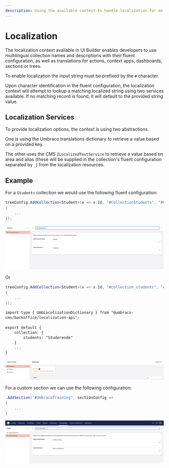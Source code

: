 ```yaml
---
description: Using the available context to handle localization for an UI Builder collection
---
```


# Localization

The localization context available in UI Builder enables developers to use multilingual collection names and descriptions with their fluent configuration, as well as translations for actions, context apps, dashboards, sections or trees. 

To enable localization the input string must be prefixed by the `#` character.

Upon character identification in the fluent configuration, the localization context will attempt to lookup a matching localized string using two services available. If no matching record is found, it will default to the provided string value.

## Localization Services

To provide localization options, the context is using two abstractions.

One is using the Umbraco translations dictionary to retrieve a value based on a provided key.

The other uses the CMS `ILocalizedTextService` to retrieve a value based on area and alias (these will be supplied in the collection's fluent configuration separated by `_`) from the localization resources.

## Example

For a `Students` collection we would use the following fluent configuration:

```csharp
treeConfig.AddCollection<Student>(x => x.Id, "#CollectionStudents", "#CollectionStudents", "A list of students", "icon-umb-members", "icon-umb-members", collectionConfig =>
{
    ...
});
```

![collection_translation](../images/collection_translation.png)

Or

```csharp
treeConfig.AddCollection<Student>(x => x.Id, "#collection_students", "#collection_students", "A list of students", "icon-umb-members", "icon-umb-members", collectionConfig =>
{
    ...
});
```

```
import type { UmbLocalizationDictionary } from "@umbraco-cms/backoffice/localization-api";

export default {
    collection: {
        students: "Studerende"
    }
    ...
}
```

![collection_name](../images/collection_name.png)

For a custom section we can use the following configuration:

```csharp
.AddSection("#UmbracoTraining", sectionConfig =>
{
    ...
}
```

![section_name](../images/section_name.png)


